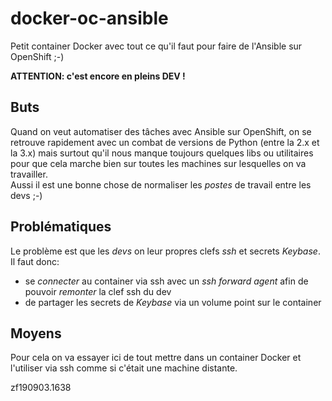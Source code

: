 # docker-oc-ansible
Petit container Docker avec tout ce qu'il faut pour faire de l'Ansible sur OpenShift ;-)

**ATTENTION: c'est encore en pleins DEV !**

## Buts
Quand on veut automatiser des tâches avec Ansible sur OpenShift, on se retrouve rapidement avec un combat de versions de Python (entre la 2.x et la 3.x) mais surtout qu'il nous manque toujours quelques libs ou utilitaires pour que cela marche bien sur toutes les machines sur lesquelles on va travailler.<br>
 Aussi il est une bonne chose de normaliser les *postes* de travail entre les devs ;-)


## Problématiques
Le problème est que les *devs* on leur propres clefs *ssh* et secrets *Keybase*. Il faut donc:

* se *connecter* au container via ssh avec un *ssh forward agent* afin de pouvoir *remonter* la clef ssh du dev
* de partager les secrets de *Keybase* via un volume point sur le container



## Moyens
Pour cela on va essayer ici de tout mettre dans un container Docker et l'utiliser via ssh comme si c'était une machine distante.






zf190903.1638
